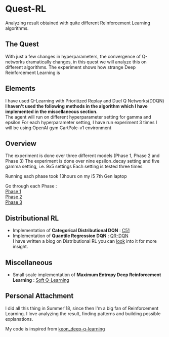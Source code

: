# Quest-RL
Analyzing result obtained with quite different Reinforcement Learning algorithms.

## The Quest
With just a few changes in hyperparameters, the convergence of Q-networks dramatically changes, in this quest we will analyze this on different algorithms.
The experiment shows how strange Deep Reinforcement Learning is

## Elements
I have used Q-Learning with Prioritized Replay and Duel Q Networks(DDQN) <br>
**I haven't used the following methods in the algorithm which I have implemented in the miscellaneous section.**<br>
The agent will run on different hyperparameter setting for gamma and epsilon
For each hyperparameter setting, I have run experiment 3 times
I will be using OpenAI gym CartPole-v1 environment

## Overview 
The experiment is done over three different models (Phase 1, Phase 2 and Phase 3)
The experiment is done over nine epsilon_decay setting and five gamma setting, i.e. 9x5 settings
Each setting is tested three times

Running each phase took 13hours on my i5 7th Gen laptop

Go through each Phase : <br>
<a href="https://github.com/adityauser/Quest-RL/tree/master/Phase1">Phase 1</a><br>
<a href="https://github.com/adityauser/Quest-RL/tree/master/Phase-2">Phase 2</a><br>
<a href="https://github.com/adityauser/Quest-RL/tree/master/Phase-3">Phase 3</a><br>

## Distributional RL
* Implementation of **Categorical Distributional DQN** : <a href="https://github.com/adityauser/Quest-RL/tree/master/Distributional-RL">C51</a>
* Implementation of **Quantile Regression DQN** : <a href="https://github.com/adityauser/Quest-RL/tree/master/Distributional-RL">QR-DQN</a><br>
I have written a blog on Distributional RL you can [look](https://adityauser.github.io/blog/2019/06/23/C51.html) into it for more insight.

## Miscellaneous
* Small scale implementation of **Maximum Entropy Deep Reinforcement Learning** : <a href="https://github.com/adityauser/Quest-RL/tree/master/Soft Q Learning">Soft Q-Learning</a>


## Personal Attachment
I did all this thing in Summer'18, since then I'm a big fan of Reinforcement Learning. I love analyzing the result, finding patterns and building possible explanations.



My code is inspired from  <a href="https://github.com/keon/deep-q-learning">keon_deep-q-learning</a>
